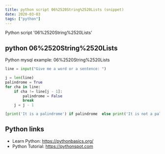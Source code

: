 ```yaml
---
title: python script 06%2520String%2520Lists (snippet)
date: 2020-03-03
tags: ["python"]
---
```

Python script '06%2520String%2520Lists'


## python 06%2520String%2520Lists

Python mysql example: 06%2520String%2520Lists

```python
line = input("Give me a word or a sentence: ")

j = len(line)
palindrome = True
for cha in line:
    if cha != line[j - 1]:
        palindrome = False
        break
    j = j - 1

[print('It is a palindrome') if palindrome  else print('It is not a palindrome')]

```

## Python links

- Learn Python: https://pythonbasics.org/
- Python Tutorial: https://pythonspot.com
